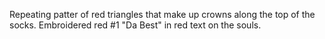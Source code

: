 Repeating patter of red triangles that make up crowns along the top of the socks.
Embroidered red #1
"Da Best" in red text on the souls.
